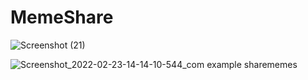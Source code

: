 # MemeShare

![Screenshot (21)](https://user-images.githubusercontent.com/72918553/155287044-69220dd0-88af-4df7-bf31-900e36535e87.png)

![Screenshot_2022-02-23-14-14-10-544_com example sharememes](https://user-images.githubusercontent.com/72918553/155287043-dacb3530-7ad1-41f5-b722-c8ca077f154b.jpg)
